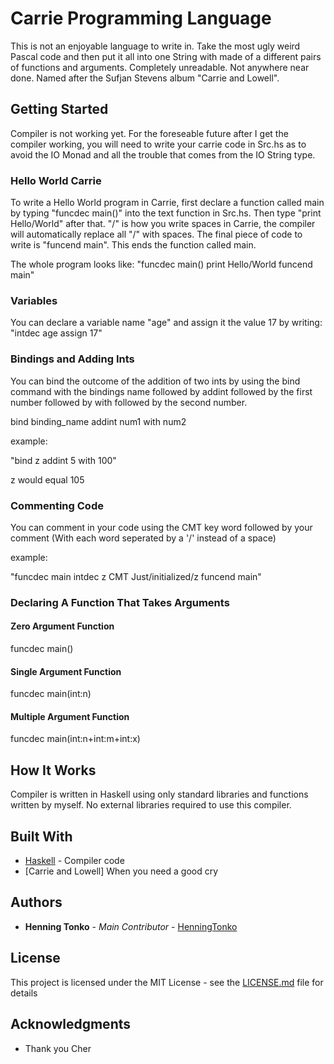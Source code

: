 # Carrie Programming Language

This is not an enjoyable language to write in. Take the most ugly weird Pascal code and then put it all into one String 
with made of a different pairs of functions and arguments. Completely unreadable. Not anywhere near done. Named after 
the Sufjan Stevens album "Carrie and Lowell".

## Getting Started

Compiler is not working yet. For the foreseable future after I get the compiler working, you will need to 
write your carrie code in Src.hs as to avoid the IO Monad and all the trouble that comes from the IO String 
type.

### Hello World Carrie

To write a Hello World program in Carrie, first declare a function called main by typing "funcdec main()" into
the text function in Src.hs. Then type "print Hello/World" after that. "/" is how you write spaces in Carrie,
the compiler will automatically replace all "/" with spaces. The final piece of code to write is 
"funcend main". This ends the function called main.

The whole program looks like:
"funcdec main() print Hello/World funcend main"

### Variables

You can declare a variable name "age" and assign it the value 17 by writing: 
"intdec age assign 17"

### Bindings and Adding Ints

You can bind the outcome of the addition of two ints by using the bind command with the bindings name followed by 
addint followed by the first number followed by with followed by the second number.

bind binding_name addint num1 with num2

example:

"bind z addint 5 with 100"

z would equal 105

### Commenting Code

You can comment in your code using the CMT key word followed by your comment (With each word seperated by a '/' instead
of a space)

example:

"funcdec main intdec z CMT Just/initialized/z funcend main"

### Declaring A Function That Takes Arguments

#### Zero Argument Function

funcdec main()

#### Single Argument Function

funcdec main(int:n)

#### Multiple Argument Function

funcdec main(int:n+int:m+int:x)

## How It Works

Compiler is written in Haskell using only standard libraries and functions written by myself. No external 
libraries required to use this compiler. 

## Built With

* [Haskell](https://www.haskell.org) - Compiler code
* [Carrie and Lowell] When you need a good cry

## Authors

* **Henning Tonko** - *Main Contributor* - [HenningTonko](https://github.com/HenningTonko)

## License

This project is licensed under the MIT License - see the [LICENSE.md](LICENSE.md) file for details

## Acknowledgments

* Thank you Cher

